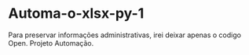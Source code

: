 # Automa-o-xlsx-py-1
Para preservar informações administrativas, irei deixar apenas o codigo Open. Projeto Automação.
